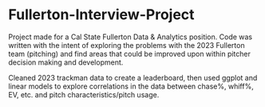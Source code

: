 # Fullerton-Interview-Project

Project made for a Cal State Fullerton Data & Analytics position. Code was written with the intent of exploring the problems with the 2023 Fullerton team (pitching) and find areas that could be improved upon within pitcher decision making and development.

Cleaned 2023 trackman data to create a leaderboard, then used ggplot and linear models to explore correlations in the data between chase%, whiff%, EV, etc. and pitch characteristics/pitch usage.
